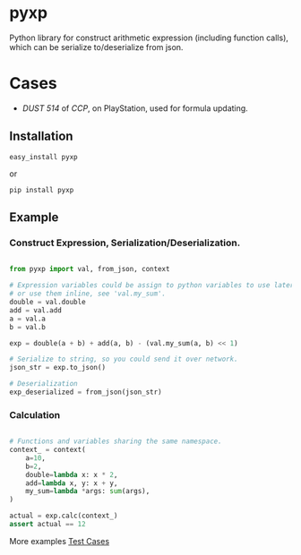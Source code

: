 # pyxp
Python library for construct arithmetic expression (including function calls),
which can be serialize to/deserialize from json.

# Cases
* *DUST 514* of *CCP*, on PlayStation, used for formula updating.

## Installation

    easy_install pyxp
    
or

    pip install pyxp

## Example

### Construct Expression, Serialization/Deserialization.
```python

from pyxp import val, from_json, context

# Expression variables could be assign to python variables to use later,
# or use them inline, see 'val.my_sum'.
double = val.double
add = val.add
a = val.a
b = val.b

exp = double(a + b) + add(a, b) - (val.my_sum(a, b) << 1)

# Serialize to string, so you could send it over network. 
json_str = exp.to_json()

# Deserialization
exp_deserialized = from_json(json_str)
```

### Calculation

```python

# Functions and variables sharing the same namespace.
context_ = context(
    a=10,
    b=2,
    double=lambda x: x * 2,
    add=lambda x, y: x + y,
    my_sum=lambda *args: sum(args),
)

actual = exp.calc(context_)
assert actual == 12


```

More examples
[Test Cases](tests/exps.py)
